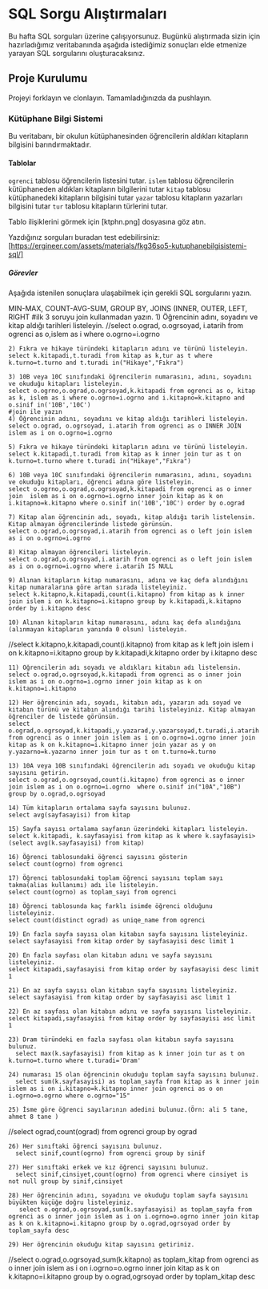 # SQL Sorgu Alıştırmaları

Bu hafta SQL sorguları üzerine çalışıyorsunuz. Bugünkü alıştırmada sizin için hazırladığımız veritabanında aşağıda istediğimiz sonuçları elde etmenize yarayan SQL sorgularını oluşturacaksınız.

## Proje Kurulumu
Projeyi forklayın ve clonlayın. Tamamladığınızda da pushlayın.

### Kütüphane Bilgi Sistemi

Bu veritabanı, bir okulun kütüphanesinden öğrencilerin aldıkları kitapların bilgisini barındırmaktadır.

#### Tablolar 
`ogrenci` tablosu öğrencilerin listesini tutar.
`islem` tablosu öğrencilerin kütüphaneden aldıkları kitapların bilgilerini tutar
`kitap` tablosu kütüphanedeki kitapların bilgisini tutar
`yazar` tablosu kitapların yazarları bilgisini tutar
`tur` tablosu kitapların türlerini tutar.

Tablo ilişiklerini görmek için [ktphn.png] dosyasına göz atın.

Yazdığınız sorguları buradan test edebilirsiniz: [https://ergineer.com/assets/materials/fkg36so5-kutuphanebilgisistemi-sql/]


##### Görevler
Aşağıda istenilen sonuçlara ulaşabilmek için gerekli SQL sorgularını yazın. 


MIN-MAX, COUNT-AVG-SUM, GROUP BY, JOINS (INNER, OUTER, LEFT, RIGHT
	#ilk 3 soruyu join kullanmadan yazın.
	1) Öğrencinin adını, soyadını ve kitap aldığı tarihleri listeleyin.
//select o.ograd, o.ogrsoyad, i.atarih from ogrenci as o,islem as i where o.ogrno=i.ogrno

	
	2) Fıkra ve hikaye türündeki kitapların adını ve türünü listeleyin.
	select k.kitapadi,t.turadi from kitap as k,tur as t where k.turno=t.turno and t.turadi in("Hikaye","Fıkra")
	
	3) 10B veya 10C sınıfındaki öğrencilerin numarasını, adını, soyadını ve okuduğu kitapları listeleyin.
	select o.ogrno,o.ograd,o.ogrsoyad,k.kitapadi from ogrenci as o, kitap as k, islem as i where o.ogrno=i.ogrno and i.kitapno=k.kitapno and o.sinif in('10B','10C')
	#join ile yazın
	4) Öğrencinin adını, soyadını ve kitap aldığı tarihleri listeleyin.
	select o.ograd, o.ogrsoyad, i.atarih from ogrenci as o INNER JOIN islem as i on o.ogrno=i.ogrno
	
	5) Fıkra ve hikaye türündeki kitapların adını ve türünü listeleyin.
	select k.kitapadi,t.turadi from kitap as k inner join tur as t on k.turno=t.turno where t.turadi in("Hikaye","Fıkra")
	
	6) 10B veya 10C sınıfındaki öğrencilerin numarasını, adını, soyadını ve okuduğu kitapları, öğrenci adına göre listeleyin.
	select o.ogrno,o.ograd,o.ogrsoyad,k.kitapadi from ogrenci as o inner join  islem as i on o.ogrno=i.ogrno inner join kitap as k on i.kitapno=k.kitapno where o.sinif in('10B','10C') order by o.ograd
	
	7) Kitap alan öğrencinin adı, soyadı, kitap aldığı tarih listelensin. Kitap almayan öğrencilerinde listede görünsün.
	select o.ograd,o.ogrsoyad,i.atarih from ogrenci as o left join islem as i on o.ogrno=i.ogrno
	
	8) Kitap almayan öğrencileri listeleyin.
	select o.ograd,o.ogrsoyad,i.atarih from ogrenci as o left join islem as i on o.ogrno=i.ogrno where i.atarih IS NULL
	
	9) Alınan kitapların kitap numarasını, adını ve kaç defa alındığını kitap numaralarına göre artan sırada listeleyiniz.
	select k.kitapno,k.kitapadi,count(i.kitapno) from kitap as k inner join islem i on k.kitapno=i.kitapno group by k.kitapadi,k.kitapno order by i.kitapno desc
	
	10) Alınan kitapların kitap numarasını, adını kaç defa alındığını (alınmayan kitapların yanında 0 olsun) listeleyin.
//select k.kitapno,k.kitapadi,count(i.kitapno) from kitap as k left join islem i on k.kitapno=i.kitapno group by k.kitapadi,k.kitapno order by i.kitapno desc

	11) Öğrencilerin adı soyadı ve aldıkları kitabın adı listelensin.
	select o.ograd,o.ogrsoyad,k.kitapadi from ogrenci as o inner join islem as i on o.ogrno=i.ogrno inner join kitap as k on k.kitapno=i.kitapno
	
	12) Her öğrencinin adı, soyadı, kitabın adı, yazarın adı soyad ve kitabın türünü ve kitabın alındığı tarihi listeleyiniz. Kitap almayan öğrenciler de listede görünsün.
	select o.ograd,o.ogrsoyad,k.kitapadi,y.yazarad,y.yazarsoyad,t.turadi,i.atarih from ogrenci as o inner join islem as i on o.ogrno=i.ogrno inner join kitap as k on k.kitapno=i.kitapno inner join yazar as y on y.yazarno=k.yazarno inner join tur as t on t.turno=k.turno
	
	13) 10A veya 10B sınıfındaki öğrencilerin adı soyadı ve okuduğu kitap sayısını getirin.
	select o.ograd,o.ogrsoyad,count(i.kitapno) from ogrenci as o inner join islem as i on o.ogrno=i.ogrno  where o.sinif in("10A","10B") group by o.ograd,o.ogrsoyad
	
	14) Tüm kitapların ortalama sayfa sayısını bulunuz.
	select avg(sayfasayisi) from kitap
	
	15) Sayfa sayısı ortalama sayfanın üzerindeki kitapları listeleyin.
	select k.kitapadi, k.sayfasayisi from kitap as k where k.sayfasayisi>(select avg(k.sayfasayisi) from kitap)
	
	16) Öğrenci tablosundaki öğrenci sayısını gösterin
	select count(ogrno) from ogrenci
	
	17) Öğrenci tablosundaki toplam öğrenci sayısını toplam sayı takma(alias kullanımı) adı ile listeleyin.
	select count(ogrno) as toplam_sayi from ogrenci
	
	18) Öğrenci tablosunda kaç farklı isimde öğrenci olduğunu listeleyiniz.
	select count(distinct ograd) as uniqe_name from ogrenci
	
	19) En fazla sayfa sayısı olan kitabın sayfa sayısını listeleyiniz.
	select sayfasayisi from kitap order by sayfasayisi desc limit 1
	
	20) En fazla sayfası olan kitabın adını ve sayfa sayısını listeleyiniz.
	select kitapadi,sayfasayisi from kitap order by sayfasayisi desc limit 1
	
	21) En az sayfa sayısı olan kitabın sayfa sayısını listeleyiniz.
	select sayfasayisi from kitap order by sayfasayisi asc limit 1
	
	22) En az sayfası olan kitabın adını ve sayfa sayısını listeleyiniz.
	select kitapadi,sayfasayisi from kitap order by sayfasayisi asc limit 1
	
	23) Dram türündeki en fazla sayfası olan kitabın sayfa sayısını bulunuz.
	  select max(k.sayfasayisi) from kitap as k inner join tur as t on k.turno=t.turno where t.turadi='Dram'
	
	24) numarası 15 olan öğrencinin okuduğu toplam sayfa sayısını bulunuz.
	  select sum(k.sayfasayisi) as toplam_sayfa from kitap as k inner join islem as i on i.kitapno=k.kitapno inner join ogrenci as o on i.ogrno=o.ogrno where o.ogrno="15"
	
	25) İsme göre öğrenci sayılarının adedini bulunuz.(Örn: ali 5 tane, ahmet 8 tane )
//select ograd,count(ograd) from ogrenci group by ograd
	
	26) Her sınıftaki öğrenci sayısını bulunuz.
	  select sinif,count(ogrno) from ogrenci group by sinif
	
	27) Her sınıftaki erkek ve kız öğrenci sayısını bulunuz.
	  select sinif,cinsiyet,count(ogrno) from ogrenci where cinsiyet is not null group by sinif,cinsiyet
	
	28) Her öğrencinin adını, soyadını ve okuduğu toplam sayfa sayısını büyükten küçüğe doğru listeleyiniz.
	   select o.ograd,o.ogrsoyad,sum(k.sayfasayisi) as toplam_sayfa from ogrenci as o inner join islem as i on i.ogrno=o.ogrno inner join kitap as k on k.kitapno=i.kitapno group by o.ograd,ogrsoyad order by toplam_sayfa desc
	
	29) Her öğrencinin okuduğu kitap sayısını getiriniz.
//select o.ograd,o.ogrsoyad,sum(k.kitapno) as toplam_kitap from ogrenci as o inner join islem as i on i.ogrno=o.ogrno inner join kitap as k on k.kitapno=i.kitapno group by o.ograd,ogrsoyad order by toplam_kitap desc